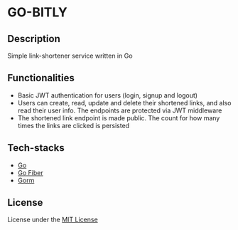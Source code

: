 # GO-BITLY

## Description

Simple link-shortener service written in Go

## Functionalities

- Basic JWT authentication for users (login, signup and logout)
- Users can create, read, update and delete their shortened links, and also read their user info. The endpoints are protected via JWT middleware
- The shortened link endpoint is made public. The count for how many times the links are clicked is persisted

## Tech-stacks

- [Go](https://go.dev/)
- [Go Fiber](https://gofiber.io/)
- [Gorm](https://gorm.io/)

## License

License under the [MIT License](./LICENSE)
